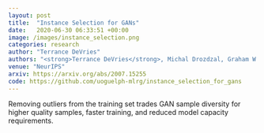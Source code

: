 ```yaml
---
layout: post
title:  "Instance Selection for GANs"
date:   2020-06-30 06:33:51 +00:00
image: /images/instance_selection.png
categories: research
author: "Terrance DeVries"
authors: "<strong>Terrance DeVries</strong>, Michal Drozdzal, Graham W. Taylor"
venue: "NeurIPS"
arxiv: https://arxiv.org/abs/2007.15255
code: https://github.com/uoguelph-mlrg/instance_selection_for_gans
---
```

Removing outliers from the training set trades GAN sample diversity for higher quality samples, faster training, and reduced model capacity requirements.